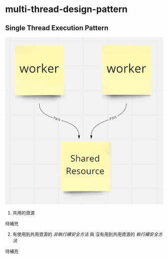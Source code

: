 # multi-thread-design-pattern

## Single Thread Execution Pattern

![title](./images/001-1.png)

1. 共用的資源

待補充

2. 有使用到共用資源的 _非執行續安全方法_ 與 沒有用到共用資源的 _執行續安全方法_

待補充
